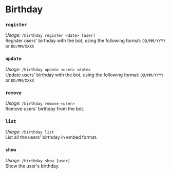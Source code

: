 # Birthday

### `register`
*Usage:* `/birthday register <date> [user]`\
Register users' birthday with the bot, using the following format: `DD/MM/YYYY` or `DD/MM/XXXX`

### `update`
*Usage:* `/birthday update <user> <date>`\
Update users' birthday with the bot, using the following format: `DD/MM/YYYY` or `DD/MM/XXXX`

### `remove`
*Usage:* `/birthday remove <user>`\
Remove users' birthday from the bot.

### `list`
*Usage:* `/birthday list`\
List all the users' birthday in embed format.

### `show`
*Usage:* `/birthday show [user]`\
Show the user's birthday.